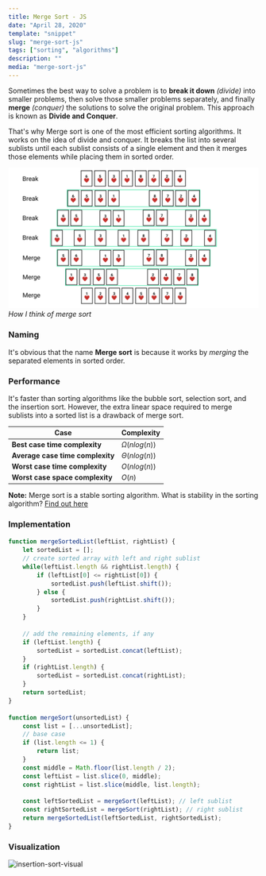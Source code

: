```yaml
---
title: Merge Sort - JS
date: "April 28, 2020"
template: "snippet"
slug: "merge-sort-js"
tags: ["sorting", "algorithms"]
description: ""
media: "merge-sort-js"
---
```

Sometimes the best way to solve a problem is to **break it down** *(divide)* into smaller problems, then solve those smaller problems separately, and finally **merge** *(conquer)* the solutions to solve the original problem. This approach is known as **Divide and Conquer**.

That's why Merge sort is one of the most efficient sorting algorithms. It works on the idea of divide and conquer. It breaks the list into several sublists until each sublist consists of a single element and then it merges those elements while placing them in sorted order.

![How I think of merge sort](../../images/how-i-thing-of-merge-sort.png)
*How I think of merge sort*


### Naming
It's obvious that the name **Merge sort** is because it works by *merging* the separated elements in sorted order.

### Performance
It's faster than sorting algorithms like the bubble sort, selection sort, and the insertion sort. However, the extra linear space required to merge sublists into a sorted list is a drawback of merge sort.

|Case|Complexity
|----------------|--------------
**Best case time complexity**| $Ω(nlog(n))$ 
**Average case time complexity**|$Θ(nlog(n))$
**Worst case time complexity**|$O(nlog(n))$
**Worst case space complexity**|$O(n)$

**Note:** Merge sort is a stable sorting algorithm.
What is stability in the sorting algorithm?
[Find out here](https://en.wikipedia.org/wiki/Sorting_algorithm#Stability)


### Implementation
```javascript
function mergeSortedList(leftList, rightList) {
    let sortedList = [];
    // create sorted array with left and right sublist
    while(leftList.length && rightList.length) {
        if (leftList[0] <= rightList[0]) {
            sortedList.push(leftList.shift());
        } else {
            sortedList.push(rightList.shift());
        }
    }

    // add the remaining elements, if any
    if (leftList.length) {
        sortedList = sortedList.concat(leftList);
    }
    if (rightList.length) {
        sortedList = sortedList.concat(rightList);
    }
    return sortedList;
}

function mergeSort(unsortedList) {
    const list = [...unsortedList];
    // base case
    if (list.length <= 1) {
        return list;
    }
    const middle = Math.floor(list.length / 2);
    const leftList = list.slice(0, middle);
    const rightList = list.slice(middle, list.length);

    const leftSortedList = mergeSort(leftList); // left sublist
    const rightSortedList = mergeSort(rightList); // right sublist
    return mergeSortedList(leftSortedList, rightSortedList);
}
```

### Visualization
![insertion-sort-visual](https://miro.medium.com/max/1400/1*GMuXWPqgqSbBdywbs3EMaQ.gif)